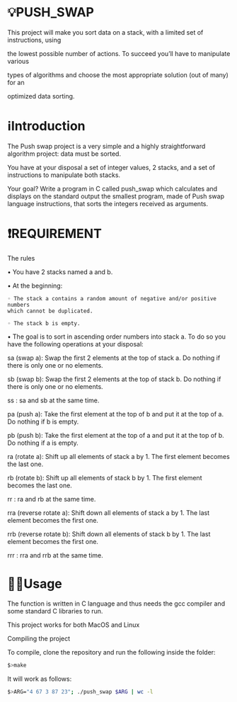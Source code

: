 # 💡PUSH_SWAP

This project will make you sort data on a stack, with a limited set of instructions, using


the lowest possible number of actions. To succeed you’ll have to manipulate various


types of algorithms and choose the most appropriate solution (out of many) for an


optimized data sorting.

# ℹ️Introduction

The Push swap project is a very simple and a highly straightforward algorithm project:
data must be sorted.


You have at your disposal a set of integer values, 2 stacks, and a set of instructions
to manipulate both stacks.


Your goal? Write a program in C called push_swap which calculates and displays
on the standard output the smallest program, made of Push swap language instructions,
that sorts the integers received as arguments.

# ❗️REQUIREMENT 

The rules

  • You have 2 stacks named a and b.
  
  • At the beginning:
  
    ◦ The stack a contains a random amount of negative and/or positive numbers
    which cannot be duplicated.
    
    ◦ The stack b is empty.
  
  • The goal is to sort in ascending order numbers into stack a. To do so you have the
  following operations at your disposal:
  
  sa (swap a): Swap the first 2 elements at the top of stack a.
  Do nothing if there is only one or no elements.
  
  sb (swap b): Swap the first 2 elements at the top of stack b.
  Do nothing if there is only one or no elements.
  
  ss : sa and sb at the same time.
  
  pa (push a): Take the first element at the top of b and put it at the top of a.
  Do nothing if b is empty.
  
  pb (push b): Take the first element at the top of a and put it at the top of b.
  Do nothing if a is empty.
  
  ra (rotate a): Shift up all elements of stack a by 1.
  The first element becomes the last one.
  
  rb (rotate b): Shift up all elements of stack b by 1.
  The first element becomes the last one.
  
  rr : ra and rb at the same time.
  
  rra (reverse rotate a): Shift down all elements of stack a by 1.
  The last element becomes the first one.
  
  rrb (reverse rotate b): Shift down all elements of stack b by 1.
  The last element becomes the first one.
  
  rrr : rra and rrb at the same time.

# 👨‍💻Usage


The function is written in C language and thus needs the gcc compiler and some standard C libraries to run.

This project works for both MacOS and Linux

Compiling the project

To compile, clone the repository and run the following inside the folder:
```bash
$>make
```


It will work as follows:

```bash
$>ARG="4 67 3 87 23"; ./push_swap $ARG | wc -l
```
